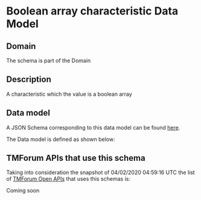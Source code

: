 # Boolean array characteristic Data Model

## Domain

The  schema is part of the  Domain

## Description

A characteristic which the value is a boolean array

## Data model

A JSON Schema corresponding to this data model can be found
[here](https://github.com/tmforum-rand/schemas/blob/candidates/Common/BooleanArrayCharacteristic.schema.json).

The Data model is defined as shown below:





## TMForum APIs that use this schema

Taking into consideration the snapshot of 04/02/2020 04:59:16 UTC the list of [TMForum Open APIs](https://www.tmforum.org/open-apis/) that uses this schemas is:

Coming soon